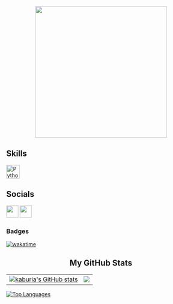 
<div id="header" align="center">
  <img src="https://i.pinimg.com/originals/4a/7c/82/4a7c82f1225811fee292489f489c3770.gif" width="350">
</div>

## Skills

<p align="left">
<!-- <a href="https://docs.microsoft.com/en-us/cpp/?view=msvc-170" target="_blank" rel="noreferrer"><img src="https://raw.githubusercontent.com/danielcranney/readme-generator/main/public/icons/skills/c-colored.svg" width="36" height="36" alt="C" /></a>
<a href="https://docs.microsoft.com/en-us/cpp/?view=msvc-170" target="_blank" rel="noreferrer"><img src="https://raw.githubusercontent.com/danielcranney/readme-generator/main/public/icons/skills/cplusplus-colored.svg" width="36" height="36" alt="C++" /></a> -->
<a href="https://www.python.org/" target="_blank" rel="noreferrer"><img src="https://raw.githubusercontent.com/danielcranney/readme-generator/main/public/icons/skills/python-colored.svg" width="36" height="36" alt="Python" /></a>
<!-- <a href="https://www.postgresql.org/" target="_blank" rel="noreferrer"><img src="https://raw.githubusercontent.com/danielcranney/readme-generator/main/public/icons/skills/postgresql-colored.svg" width="36" height="36" alt="PostgreSQL" /></a>
<a href="https://www.mongodb.com/" target="_blank" rel="noreferrer"><img src="https://raw.githubusercontent.com/danielcranney/readme-generator/main/public/icons/skills/mongodb-colored.svg" width="36" height="36" alt="MongoDB" /></a> -->
</p>


## Socials
<p align="left"> <a href="https://www.github.com/kaburia" target="_blank" rel="noreferrer"><img src="https://raw.githubusercontent.com/danielcranney/readme-generator/main/public/icons/socials/github-dark.svg" width="32" height="32" /></a> <a href="https://www.linkedin.com/in/austin-kaburia-10559419b/" target="_blank" rel="noreferrer"><img src="https://raw.githubusercontent.com/danielcranney/readme-generator/main/public/icons/socials/linkedin.svg" width="32" height="32" /></a></p>

### Badges

[![wakatime](https://wakatime.com/badge/user/d8efe5ce-a3ec-4289-a8ca-1c7a380e062e.svg)](https://wakatime.com/@d8efe5ce-a3ec-4289-a8ca-1c7a380e062e)


<h2 align="center">My GitHub Stats</h2>

<table>
  <tr>
    <td>
      <a href="http://www.github.com/kaburia" align="left"><img src="https://github-readme-stats.vercel.app/api?username=kaburia&show_icons=true&hide=&count_private=true&title_color=0891b2&text_color=ffffff&icon_color=0891b2&bg_color=1c1917&hide_border=true&show_icons=true" alt="kaburia's GitHub stats" /></a>
    </td>
    <td>
      <a href="http://www.github.com/kaburia" align="left"><img src="https://github-readme-streak-stats.herokuapp.com/?user=kaburia&stroke=ffffff&background=1c1917&ring=0891b2&fire=0891b2&currStreakNum=ffffff&currStreakLabel=0891b2&sideNums=ffffff&sideLabels=ffffff&dates=ffffff&hide_border=true" /></a>
    </td>
  </tr>
</table>

<p align="left">
  <a href="https://github.com/kaburia" align="top"><img src="https://github-readme-stats.vercel.app/api/top-langs/?username=kaburia&langs_count=10&title_color=0891b2&text_color=ffffff&icon_color=0891b2&bg_color=1c1917&hide_border=true&locale=en&custom_title=Top%20%Languages" alt="Top Languages" /></a>
</p>

<p align="left">


